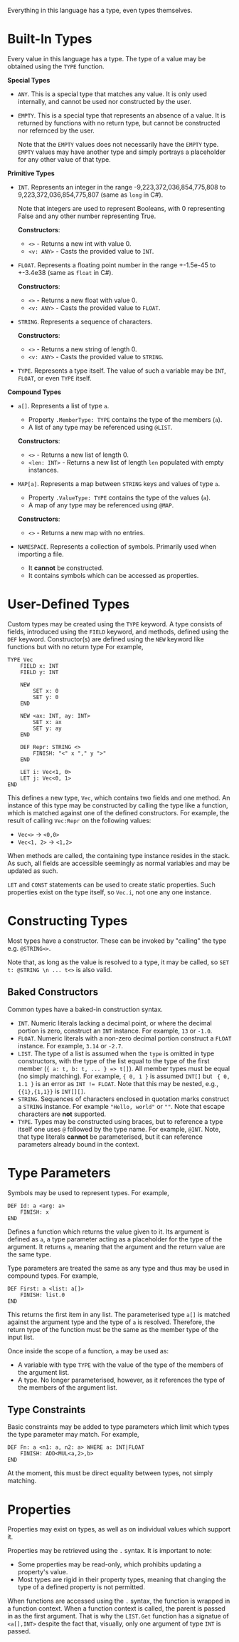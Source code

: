 Everything in this language has a type, even types themselves.

# Built-In Types

Every value in this language has a type. The type of a value may be obtained using the `TYPE` function.

**Special Types**

- `ANY`. This is a special type that matches any value. It is only used internally, and cannot be used nor constructed by the user.
- `EMPTY`. This is a special type that represents an absence of a value. It is returned by functions with no return type, but cannot be constructed nor refernced by the user.

	Note that the `EMPTY` values does not necessarily have the `EMPTY` type. `EMPTY` values may have another type and simply portrays a placeholder for any other value of that type.

**Primitive Types**
- `INT`. Represents an integer in the range -9,223,372,036,854,775,808 to 9,223,372,036,854,775,807 (same as `long` in C#).

	Note that integers are used to represent Booleans, with 0 representing False and any other number representing True.

	**Constructors**:
	- `<>` - Returns a new int with value 0.
	- `<v: ANY>` - Casts the provided value to `INT`.

- `FLOAT`. Represents a floating point number in the range +-1.5e-45 to +-3.4e38 (same as `float` in C#).

	**Constructors**:
	- `<>` - Returns a new float with value 0.
	- `<v: ANY>` - Casts the provided value to `FLOAT`.

- `STRING`. Represents a sequence of characters.

	**Constructors**:
	- `<>` - Returns a new string of length 0.
	- `<v: ANY>` - Casts the provided value to `STRING`.

- `TYPE`. Represents a type itself. The value of such a variable may be `INT`, `FLOAT`, or even `TYPE` itself.

**Compound Types**
- `a[]`. Represents a list of type `a`.
	- Property `.MemberType: TYPE` contains the type of the members (`a`).
	- A list of any type may be referenced using `@LIST`.
	
	**Constructors**:
	- `<>` - Returns a new list of length 0.
	- `<len: INT>` - Returns a new list of length `len` populated with empty instances.

- `MAP[a]`. Represents a map between `STRING` keys and values of type `a`.
	- Property `.ValueType: TYPE` contains the type of the values (`a`).
	- A map of any type may be referenced using `@MAP`.
	
	**Constructors**:
	- `<>` - Returns a new map with no entries.

- `NAMESPACE`. Represents a collection of symbols. Primarily used when importing a file.
	- It **cannot** be constructed.
	- It contains symbols which can be accessed as properties.

# User-Defined Types

Custom types may be created using the `TYPE` keyword. A type consists of fields, introduced using the `FIELD` keyword, and methods, defined using the `DEF` keyword. Constructor(s) are defined using the `NEW` keyword like functions but with no return type For example,

```
TYPE Vec
	FIELD x: INT
	FIELD y: INT

	NEW
		SET x: 0
		SET y: 0
	END

	NEW <ax: INT, ay: INT>
		SET x: ax
		SET y: ay
	END

	DEF Repr: STRING <>
		FINISH: "<" x "," y ">"
	END

	LET i: Vec<1, 0>
	LET j: Vec<0, 1>
END
```

This defines a new type, `Vec`, which contains two fields and one method. An instance of this type may be constructed by calling the type like a function, which is matched against one of the defined constructors. For example, the result of calling `Vec:Repr` on the following values:
- `Vec<>` -> `<0,0>`
- `Vec<1, 2>` -> `<1,2>`

When methods are called, the containing type instance resides in the stack. As such, all fields are accessible seemingly as normal variables and may be updated as such.

`LET` and `CONST` statements can be used to create static properties. Such properties exist on the type itself, so `Vec.i`, not one any one instance.

# Constructing Types

Most types have a constructor. These can be invoked by "calling" the type e.g. `@STRING<>`.

Note that, as long as the value is resolved to a type, it may be called, so `SET t: @STRING \n ... t<>` is also valid.

## Baked Constructors

Common types have a baked-in construction syntax.

- `INT`. Numeric literals lacking a decimal point, or where the decimal portion is zero, construct an `INT` instance. For example, `13` or `-1.0`.
- `FLOAT`. Numeric literals with a non-zero decimal portion construct a `FLOAT` instance. For example, `3.14` or `-2.7`.
- `LIST`. The type of a list is assumed when the `type` is omitted in type constructors, with the type of the list equal to the type of the first member (`{ a: t, b: t, ... } => t[]`). All member types must be equal (no simply matching). For example, `{ 0, 1 }` is assumed `INT[]` but ` { 0, 1.1 }` is an error as `INT != FLOAT`. Note that this may be nested, e.g., `{{1},{1,1}}` is `INT[][]`.
- `STRING`. Sequences of characters enclosed in quotation marks construct a `STRING` instance. For example `"Hello, world"` or `""`. Note that escape characters are **not** supported.
- `TYPE`. Types may be constructed using braces, but to reference a type itself one uses `@` followed by the type name. For example, `@INT`. Note, that type literals **cannot** be parameterised, but it can reference parameters already bound in the context.

# Type Parameters
Symbols may be used to represent types. For example,

```
DEF Id: a <arg: a>
	FINISH: x
END
```

Defines a function which returns the value given to it. Its argument is defined as `a`, a type parameter acting as a placeholder for the type of the argument. It returns `a`, meaning that the argument and the return value are the same type.

Type parameters are treated the same as any type and thus may be used in compound types. For example,

```
DEF First: a <list: a[]>
	FINISH: list.0
END
```

This returns the first item in any list. The parameterised type `a[]` is matched against the argument type and the type of `a` is resolved. Therefore, the return type of the function must be the same as the member type of the input list.

Once inside the scope of a function, `a` may be used as:
- A variable with type `TYPE` with the value of the type of the members of the argument list.
- A type. No longer parameterised, however, as it references the type of the members of the argument list.

## Type Constraints
Basic constraints may be added to type parameters which limit which types the type parameter may match. For example,

```
DEF Fn: a <n1: a, n2: a> WHERE a: INT|FLOAT
	FINISH: ADD<MUL<a,2>,b>
END
```

At the moment, this must be direct equality between types, not simply matching.

# Properties
Properties may exist on types, as well as on individual values which support it.

Properties may be retrieved using the `.` syntax. It is important to note:

- Some properties may be read-only, which prohibits updating a property's value.
- Most types are rigid in their property types, meaning that changing the type of a defined property is not permitted.

When functions are accessed using the `.` syntax, the function is wrapped in a function context. When a function context is called, the parent is passed in as the first argument. That is why the `LIST.Get` function has a signatue of `<a[],INT>` despite the fact that, visually, only one argument of type `INT` is passed.
